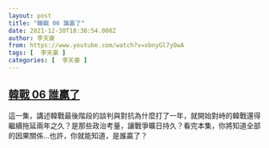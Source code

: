```yaml
---
layout: post
title: "韓戰 06 誰贏了"
date: 2021-12-30T18:30:54.000Z
author: 李天豪
from: https://www.youtube.com/watch?v=xbnyGl7yOwA
tags: [  李天豪 ]
categories: [  李天豪 ]
---
```

<!--1640889054000-->
[韓戰 06 誰贏了](https://www.youtube.com/watch?v=xbnyGl7yOwA)
------

<div>
這一集，講述韓戰最後階段的談判與對抗為什麼打了一年，就開始對峙的韓戰還得繼續拖延兩年之久？是那些政治考量，讓戰爭曠日持久？看完本集，你將知道全部的因果關係…也許，你就能知道，是誰贏了？
</div>

